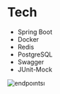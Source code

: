 # Tech
* Spring Boot
* Docker
* Redis
* PostgreSQL
* Swagger
* JUnit-Mock

![endpoıntsı](https://user-images.githubusercontent.com/56845461/172905422-fc19eccf-0bcc-487e-82bb-e6a8c49bf35f.JPG)
